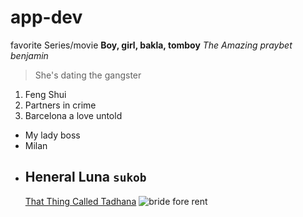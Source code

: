 # app-dev
favorite Series/movie
**Boy, girl, bakla, tomboy**
*The Amazing praybet benjamin*
> She's dating the gangster
1. Feng Shui
2. Partners in crime
3. Barcelona a love untold
 - My lady boss
- Milan
- Heneral Luna
  `sukob`
  ---
  [That Thing Called Tadhana]([https://www.example.com](https://www.youtube.com/watch?v=KvLVWTaUT5w)https://www.youtube.com/watch?v=KvLVWTaUT5w)
  ![bride fore rent](image.jpg)
